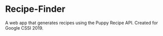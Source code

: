 # Recipe-Finder
A web app that generates recipes using the Puppy Recipe API. Created for Google CSSI 2019. 
